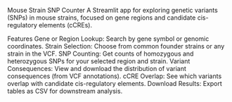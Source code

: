 Mouse Strain SNP Counter
A Streamlit app for exploring genetic variants (SNPs) in mouse strains, focused on gene regions and candidate cis-regulatory elements (cCREs).

Features
Gene or Region Lookup: Search by gene symbol or genomic coordinates.
Strain Selection: Choose from common founder strains or any strain in the VCF.
SNP Counting: Get counts of homozygous and heterozygous SNPs for your selected region and strain.
Variant Consequences: View and download the distribution of variant consequences (from VCF annotations).
cCRE Overlap: See which variants overlap with candidate cis-regulatory elements.
Download Results: Export tables as CSV for downstream analysis.
